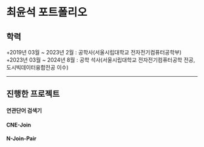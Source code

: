 # **최윤석 포트폴리오**

## **학력**
+2019년 03월 ~ 2023년 2월 : 공학사(서울시립대학교 전자전기컴퓨터공학부)
+2023년 03월 ~ 2024년 8월 : 공학 석사(서울시립대학교 전자전기컴퓨터공학 전공, 도시빅데이터융합전공 이수)

---

## **진행한 프로젝트**
#### 연관단어 검색기
#### CNE-Join
#### N-Join-Pair
